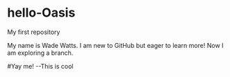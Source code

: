 # hello-Oasis
My first repository

My name is Wade Watts.  I am new to GitHub but eager to learn more!  Now I am exploring a branch.

#Yay me!
--This is cool
